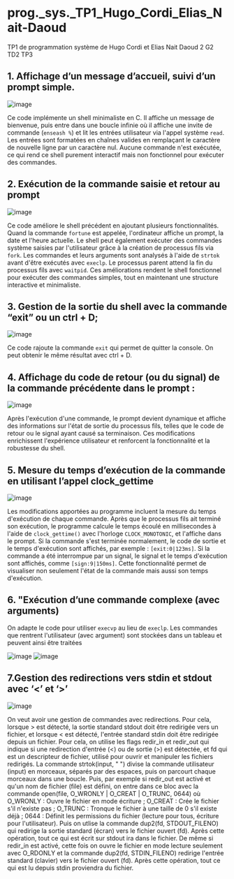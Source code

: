 # prog._sys._TP1_Hugo_Cordi_Elias_Nait-Daoud
TP1 de programmation système de Hugo Cordi et Elias Nait Daoud 2 G2 TD2 TP3
## 1. Affichage d’un message d’accueil, suivi d’un prompt simple.

![image](https://github.com/user-attachments/assets/42db0cc5-d4f0-414c-9a3f-caf6fb26d801)

Ce code implémente un shell minimaliste en C. Il affiche un message de bienvenue, puis entre dans une boucle infinie où il affiche une invite de commande (`enseash %`) et lit les entrées utilisateur via l'appel système `read`. Les entrées sont formatées en chaînes valides en remplaçant le caractère de nouvelle ligne par un caractère nul.  Aucune commande n'est exécutée, ce qui rend ce shell purement interactif mais non fonctionnel pour exécuter des commandes.

## 2. Exécution de la commande saisie et retour au prompt

![image](https://github.com/user-attachments/assets/0157b94a-f211-4c95-99ca-e12c7081bb8e)

Ce code améliore le shell précédent en ajoutant plusieurs fonctionnalités. Quand la commande `fortune` est appelée, l'ordinateur affiche un prompt, la date et l'heure actuelle. Le shell peut également exécuter des commandes système saisies par l'utilisateur grâce à la création de processus fils via `fork`. Les commandes et leurs arguments sont analysés à l'aide de `strtok` avant d'être exécutés avec `execlp`. Le processus parent attend la fin du processus fils avec `waitpid`. Ces améliorations rendent le shell fonctionnel pour exécuter des commandes simples, tout en maintenant une structure interactive et minimaliste.

## 3. Gestion de la sortie du shell avec la commande “exit” ou un ctrl + D;

![image](https://github.com/user-attachments/assets/adbb7a02-7ad3-43c4-920f-fdff85f45d9f)

Ce code rajoute la commande `exit` qui permet de quitter la console. On peut obtenir le même résultat avec ctrl + D. 

## 4. Affichage du code de retour (ou du signal) de la commande précédente dans le prompt :

![image](https://github.com/user-attachments/assets/11ced065-c7e5-47ba-94ee-34eacbabeb86)

Après l'exécution d'une commande, le prompt devient dynamique et affiche des informations sur l'état de sortie du processus fils, telles que le code de retour ou le signal ayant causé sa terminaison. Ces modifications enrichissent l'expérience utilisateur et renforcent la fonctionnalité et la robustesse du shell.

## 5. Mesure du temps d’exécution de la commande en utilisant l’appel clock_gettime 

![image](https://github.com/user-attachments/assets/af78a4d9-b73e-46f1-9e0d-5557cfacaec9)

Les modifications apportées au programme incluent la mesure du temps d'exécution de chaque commande. Après que le processus fils ait terminé son exécution, le programme calcule le temps écoulé en millisecondes à l'aide de `clock_gettime()` avec l'horloge `CLOCK_MONOTONIC`, et l'affiche dans le prompt. Si la commande s'est terminée normalement, le code de sortie et le temps d'exécution sont affichés, par exemple : `[exit:0|123ms]`. Si la commande a été interrompue par un signal, le signal et le temps d'exécution sont affichés, comme `[sign:9|150ms]`. Cette fonctionnalité permet de visualiser non seulement l'état de la commande mais aussi son temps d'exécution.

## 6. "Exécution d’une commande complexe (avec arguments) 
On adapte le code pour utiliser `execvp` au lieu de `execlp`. Les commandes que rentrent l'utilisateur (avec argument) sont stockées dans un tableau et peuvent ainsi être traitées

![image](https://github.com/user-attachments/assets/2bcac9df-4a47-4832-add9-fdae34805b50)
![image](https://github.com/user-attachments/assets/bcdbac63-9147-4bef-92a3-fc619ae2118a)


## 7.Gestion des redirections vers stdin et stdout avec ‘<’ et ‘>’ 

![image](https://github.com/user-attachments/assets/163e7636-a6ca-443e-9716-69f7c10e6080)


On veut avoir une gestion de commandes avec redirections. Pour cela, lorsque > est détecté, la sortie standard stdout doit être redirigée vers un fichier, et lorsque < est détecté, l'entrée standard stdin doit être redirigée depuis un fichier. Pour cela, on utilise les flags redir_in et redir_out qui indique si une redirection d'entrée (<) ou de sortie (>) est détectée, et fd qui est un descripteur de fichier, utilisé pour ouvrir et manipuler les fichiers redirigés. La commande strtok(input, " ") divise la commande utilisateur (input) en morceaux, séparés par des espaces, puis on parcourt chaque morceaux dans une boucle. Puis, par exemple si redir_out est activé et qu'un nom de fichier (file) est défini, on entre dans ce bloc avec la commande open(file, O_WRONLY | O_CREAT | O_TRUNC, 0644) où O_WRONLY : Ouvre le fichier en mode écriture ; O_CREAT : Crée le fichier s'il n'existe pas ; O_TRUNC : Tronque le fichier à une taille de 0 s'il existe déjà ; 0644 : Définit les permissions du fichier (lecture pour tous, écriture pour l'utilisateur). Puis on utlise la commande dup2(fd, STDOUT_FILENO) qui redirige la sortie standard (écran) vers le fichier ouvert (fd). Après cette opération, tout ce qui est écrit sur stdout ira dans le fichier. De même si redir_in est activé, cette fois on ouvre le fichier en mode lecture seulement avec O_RDONLY et la commande dup2(fd, STDIN_FILENO) redirige l'entrée standard (clavier) vers le fichier ouvert (fd). Après cette opération, tout ce qui est lu depuis stdin proviendra du fichier.



